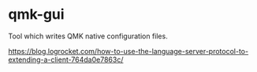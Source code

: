 # qmk-gui
Tool which writes QMK native configuration files.

https://blog.logrocket.com/how-to-use-the-language-server-protocol-to-extending-a-client-764da0e7863c/